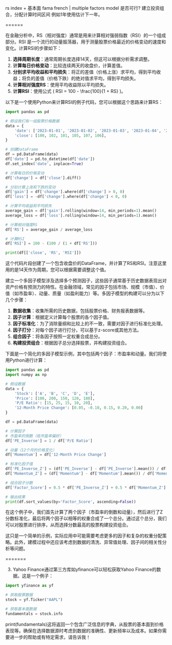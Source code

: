 rs index + 基本面
fama french | multiple factors model 
是否可行?
建立投资组合，分配计算时间区间 例如1年使用估计下一年。

======

在金融分析中，RS（相对强度）通常是用来计算相对强弱指数（RSI）的一个组成部分。RSI 是一个流行的动量振荡器，用于测量股票价格最近的价格变动的速度和变化。计算RSI的步骤如下：

1. **选择周期长度**：通常周期长度选择14天，但这可以根据分析需求调整。
2. **计算每日价格变动**：比较连续两天的收盘价，计算差值。
3. **分别求平均收益和平均损失**：将正的差值（价格上涨）求平均，得到平均收益；将负的差值（价格下跌）的绝对值求平均，得到平均损失。
4. **计算相对强度RS**：使用平均收益除以平均损失。
5. **计算RSI**：使用公式 \( RSI = 100 - \frac{100}{1 + RS} \)。

以下是一个使用Python来计算RSI的例子代码，您可以根据这个思路来计算RS：

```python
import pandas as pd

# 假设我们有一组股票价格数据
data = {
    'date': ['2023-01-01', '2023-01-02', '2023-01-03', '2023-01-04', '2023-01-05', '2023-01-06'],
    'close': [100, 102, 101, 105, 107, 106],
}

# 创建DataFrame
df = pd.DataFrame(data)
df['date'] = pd.to_datetime(df['date'])
df.set_index('date', inplace=True)

# 计算每日的价格变动
df['change'] = df['close'].diff()

# 分别计算上涨和下跌的变动
df['gain'] = df['change'].where(df['change'] > 0, 0)
df['loss'] = -df['change'].where(df['change'] < 0, 0)

# 计算平均收益和平均损失
average_gain = df['gain'].rolling(window=14, min_periods=1).mean()
average_loss = df['loss'].rolling(window=14, min_periods=1).mean()

# 计算相对强度RS
df['RS'] = average_gain / average_loss

# 计算RSI
df['RSI'] = 100 - (100 / (1 + df['RS']))

print(df[['close', 'RS', 'RSI']])
```

这个代码片段创建了一个包含收盘价的DataFrame，并计算了RS和RSI。注意这里用的是14天作为周期，您可以根据需要调整这个值。

建立一个多因子模型涉及选择多个预测因子，这些因子通常基于历史数据表现出对资产价格有预测力的特性。在金融领域，常见的因子包括市场、规模（市值）、价值（如市盈率）、动量、质量（如盈利能力）等。多因子模型的构建可以分为以下几个步骤：

1. **数据收集**：收集所需的历史数据，包括股票价格、财务报表数据等。
2. **因子计算**：根据定义计算每个股票的各个因子值。
3. **因子标准化**：为了消除量纲和比较上的不一致，需要对因子进行标准化处理。
4. **因子打分**：对每个因子进行打分，可以基于z-score或其他方法。
5. **组合因子**：将各因子按照一定权重合成总分。
6. **构建投资组合**：根据因子总分选择股票，并构建投资组合。

下面是一个简化的多因子模型示例，其中包括两个因子：市盈率和动量。我们将使用Python进行计算：

```python
import pandas as pd
import numpy as np

# 假设数据
data = {
    'Stock': ['A', 'B', 'C', 'D', 'E'],
    'Price': [100, 200, 150, 120, 180],
    'P/E Ratio': [15, 25, 15, 10, 20],
    '12-Month Price Change': [0.05, -0.10, 0.15, 0.20, 0.00]
}

df = pd.DataFrame(data)

# 计算因子
# 市盈率的倒数（低市盈率偏好）
df['PE_Inverse'] = 1 / df['P/E Ratio']

# 动量（12个月的价格变化）
df['Momentum'] = df['12-Month Price Change']

# 标准化因子值
df['PE_Inverse_Z'] = (df['PE_Inverse'] - df['PE_Inverse'].mean()) / df['PE_Inverse'].std()
df['Momentum_Z'] = (df['Momentum'] - df['Momentum'].mean()) / df['Momentum'].std()

# 组合因子分数
df['Factor_Score'] = 0.5 * df['PE_Inverse_Z'] + 0.5 * df['Momentum_Z']

# 输出结果
print(df.sort_values(by='Factor_Score', ascending=False))
```

在这个例子中，我们首先计算了两个因子（市盈率的倒数和动量），然后进行了Z分数标准化，最后将两个因子以相等的权重合成了一个总分。通过这个总分，我们可以对股票进行排序，从而选择分数最高的股票构建投资组合。

这只是一个简单的示例，实际应用中可能需要考虑更多的因子和复杂的权重分配策略。此外，建模过程中还应该考虑到数据的清洗、异常值处理、因子间的相关性分析等问题。

=======

3. Yahoo Finance通过第三方库如yfinance可以轻松获取Yahoo Finance的数据。这是一个例子：

```py
import yfinance as yf

# 获取股票数据
stock = yf.Ticker("AAPL")

# 获取基本面数据
fundamentals = stock.info
```

print(fundamentals)这将返回一个包含广泛信息的字典，从股票的基本面到价格表现等。确保在选择数据源时考虑到数据的准确性、更新频率以及成本。如果你需要进一步的帮助或有特定需求，请告诉我！